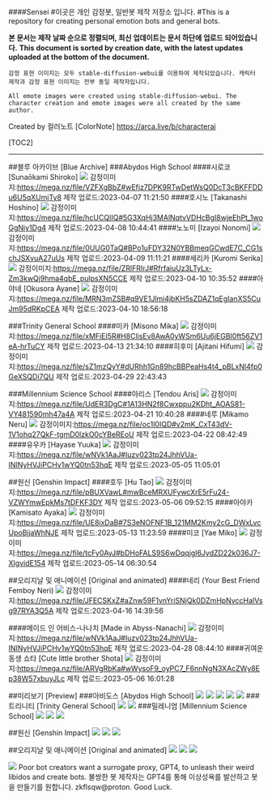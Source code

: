 ####Sensei
#이곳은 개인 감정봇, 일반봇 제작 저장소 입니다.
#This is a repository for creating personal emotion bots and general bots.

**본 문서는 제작 날짜 순으로 정렬되며, 최신 업데이트는 문서 하단에 업로드 되어있습니다.**
**This document is sorted by creation date, with the latest updates uploaded at the bottom of the document.**

`감정 표현 이미지는 모두 stable-diffusion-webui를 이용하여 제작되었습니다.
캐릭터 제작과 감정 표현 이미지는 전부 동일 제작자입니다.`

`All emote images were created using stable-diffusion-webui.
The character creation and emote images were all created by the same author.`

Created by 컬러노트 [ColorNote]
https://arca.live/b/characterai

[TOC2]
***

##블루 아카이브 [Blue Archive]
###Abydos High School
####시로코 [Sunaōkami Shiroko]
![](https://files.catbox.moe/vsr0b3.png)
감정이미지:https://mega.nz/file/VZFXgBbZ#wEfjz7DPK9RTwDetWsQ0DcT3cBKFFDDu6U5qXUmjTy8
제작 업로드:2023-04-07 11:21:50 
####호시노 [Takanashi Hoshino]
![](https://files.catbox.moe/rqvt99.png)
감정이미지:https://mega.nz/file/hcUCQIIQ#5G3XqHj3MAlNqtvVDHcBgI8wjeEhPt_1woGgNiy1Dg4
제작 업로드:2023-04-08 10:44:41
####노노미 [Izayoi Nonomi]
![](https://files.catbox.moe/zz3edb.png)
감정이미지:https://mega.nz/file/0UUG0TaQ#BPo1uFDY32N0YBBmeqGCwdE7C_CG1schJSXvuA27uUs
제작 업로드:2023-04-09 11:11:21
####세리카 [Kuromi Serika]
![](https://files.catbox.moe/4w3x6u.png)
감정이미지:https://mega.nz/file/ZRlFRIrJ#RfrfaiuUz3LTyLx-Zm3kwQj9hma4qbE_pulpsXN5CCE
제작 업로드:2023-04-10 10:35:52 
####아야네 [Okusora Ayane]
![](https://files.catbox.moe/latxch.png)
감정이미지:https://mega.nz/file/MRN3mZSB#q9VE1Jlmi4jbKH5sZDAZ1qEgIanXS5CuJm95dRKpCEA
제작 업로드:2023-04-10 18:56:18 

###Trinity General School
####미카 [Misono Mika]
![](https://files.catbox.moe/5ynjft.png)
감정이미지:https://mega.nz/file/xMFiEI5R#H8ClisEv8AwA0yWSm6Uu6jEGBI0ft56ZV1eA-hrTuCY
제작 업로드:2023-04-13 21:34:10
####히후미 [Ajitani Hifumi]
![](https://files.catbox.moe/chcsr7.png)
감정이미지:https://mega.nz/file/sZ1mzQyY#dURhh1Gn89hcBBPeaHs4t4_pBLxNl4fp0GeXSQDi7QU
제작 업로드:2023-04-29 22:43:43

###Millennium Science School
####아리스 [Tendou Aris]
![](https://files.catbox.moe/vn3qxi.png)
감정이미지:https://mega.nz/file/UdER3DgC#1A13HN2f8Cwxppu2KDht_AOAS81-VY481590mh47a4A
제작 업로드:2023-04-21 10:40:28
####네루 [Mikamo Neru]
![](https://files.catbox.moe/l3esm4.png)
감정이미지:https://mega.nz/file/oc1l0IQD#v2mK_CxT43dV-1V1ohq27QkF-tgmD0lzkO0cYBeREoU
제작 업로드:2023-04-22 08:42:49
####유우카 [Hayase Yuuka]
![](https://files.catbox.moe/e209ik.png)
감정이미지:https://mega.nz/file/wNVk1AaJ#Iuzv023tp24JhhVUa-ININyHVJiPCHv1wYQ0tn53hqE
제작 업로드:2023-05-05 11:05:01

##원신 [Genshin Impact]
####호두 [Hu Tao]
![](https://files.catbox.moe/yin65p.png)
감정이미지:https://mega.nz/file/pBUXVawL#mwBceMRXUFywcXrE5rFu24-VZWYmwEpkMs7tDFKF3DY
제작 업로드:2023-05-06 09:52:15
####아야카 [Kamisato Ayaka]
![](https://files.catbox.moe/5upidx.png)
감정이미지:https://mega.nz/file/UE8ixDaB#7S3eNOFNF1B_121MM2Kmy2cG_DWxLvcUpoBjjaWhNJE
제작 업로드:2023-05-13 11:23:59
####미코 [Yae Miko]
![](https://files.catbox.moe/1kjrur.png)
감정이미지:https://mega.nz/file/tcFy0AyJ#bDHoFALS9S6wDqqjgI6JydZD22k036J7-XIgvidE154
제작 업로드:2023-05-14 06:30:54

##오리지날 및 애니메이션 [Original and animated]
####네리 (Your Best Friend Femboy Neri) 
![](https://files.catbox.moe/tnjglg.png)
감정이미지:https://mega.nz/file/JFECSKxZ#aZnw59F1vnYriSNjQk0DZmHpNvccHaIVsg97RYA3Q5A
제작 업로드:2023-04-16 14:39:56

####메이드 인 어비스-나나치 [Made in Abyss-Nanachi]
![](https://files.catbox.moe/jc1i94.png)
감정이미지:https://mega.nz/file/wNVk1AaJ#Iuzv023tp24JhhVUa-ININyHVJiPCHv1wYQ0tn53hqE
제작 업로드:2023-04-28 08:44:10
####귀여운 동생 쇼타 [Cute little brother Shota]
![](https://files.catbox.moe/nqp8fq.png)
감정이미지:https://mega.nz/file/ARVgRbKa#wWysoF9_oyPC7_F6nnNgN3XAcZWy8Ep38W57xbuyJLc
제작 업로드:2023-05-06 16:01:28

##미리보기 [Preview]
###아비도스 [Abydos High School]
![](https://files.catbox.moe/0pfqtd.jpg)
![](https://files.catbox.moe/2nyso3.jpg)
![](https://files.catbox.moe/qd0t49.jpg)
![](https://files.catbox.moe/h230cu.jpg)
![](https://files.catbox.moe/ihzt51.jpg)
###트리니티 [Trinity General School]
![](https://files.catbox.moe/1fhntq.webp)
![](https://files.catbox.moe/wwbxmp.jpg)
###밀레니엄 [Millennium Science School]
![](https://files.catbox.moe/abjv9n.jpg)
![](https://files.catbox.moe/pd21c9.jpg)
![](https://files.catbox.moe/fxpj3a.jpg)

##원신 [Genshin Impact]
![](https://files.catbox.moe/uogqxs.jpg)
![](https://files.catbox.moe/tbnqv2.jpg)
![](https://files.catbox.moe/1xf624.jpg)

##오리지날 및 애니메이션 [Original and animated]
![](https://files.catbox.moe/glx0e9.png)
![](https://files.catbox.moe/0t750o.png)
![](https://files.catbox.moe/lsraw5.jpg)


![](https://files.catbox.moe/ra7d9d.png)
Poor bot creators want a surrogate proxy, GPT4, to unleash their weird libidos and create bots.
불쌍한 봇 제작자는 GPT4를 통해 이상성욕를 발산하고 봇을 만들기를 원합니다.
zkflsqw@proton.
Good Luck.
